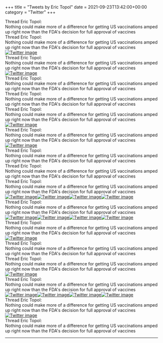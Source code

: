 +++
title = "Tweets by Eric Topol" 
date = 2021-09-23T13:42:00+00:00
category = "Twitter"
+++
<div class="tweet"> 
<div class="profile"> 
Thread Eric Topol: 
</div> 
<div class="tweet-content">Nothing could make more of a difference for getting US vaccinations amped up right now than the FDA's decision for full approval of vaccines</div></div><div class="tweet"> 
<div class="profile"> 
Thread Eric Topol: 
</div> 
<div class="tweet-content">Nothing could make more of a difference for getting US vaccinations amped up right now than the FDA's decision for full approval of vaccines</div></div><a href="E_-dT0yVgAkyiLh.jpg"  ><img src="E_-dT0yVgAkyiLh.jpg" alt="Twitter image" ></img></a><div class="tweet"> 
<div class="profile"> 
Thread Eric Topol: 
</div> 
<div class="tweet-content">Nothing could make more of a difference for getting US vaccinations amped up right now than the FDA's decision for full approval of vaccines</div></div><a href="E_-iBOpVgAQCumi.jpg"  ><img src="E_-iBOpVgAQCumi.jpg" alt="Twitter image" ></img></a><div class="tweet"> 
<div class="profile"> 
Thread Eric Topol: 
</div> 
<div class="tweet-content">Nothing could make more of a difference for getting US vaccinations amped up right now than the FDA's decision for full approval of vaccines</div></div><div class="tweet"> 
<div class="profile"> 
Thread Eric Topol: 
</div> 
<div class="tweet-content">Nothing could make more of a difference for getting US vaccinations amped up right now than the FDA's decision for full approval of vaccines</div></div><div class="tweet"> 
<div class="profile"> 
Thread Eric Topol: 
</div> 
<div class="tweet-content">Nothing could make more of a difference for getting US vaccinations amped up right now than the FDA's decision for full approval of vaccines</div></div><a href="E__BUItVUAAq1S0.jpg"  ><img src="E__BUItVUAAq1S0.jpg" alt="Twitter image" ></img></a><div class="tweet"> 
<div class="profile"> 
Thread Eric Topol: 
</div> 
<div class="tweet-content">Nothing could make more of a difference for getting US vaccinations amped up right now than the FDA's decision for full approval of vaccines</div></div><a href="E__Cs5WUcBIQUiQ.jpg"  ><img src="E__Cs5WUcBIQUiQ.jpg" alt="Twitter image" ></img></a><div class="tweet"> 
<div class="profile"> 
Thread Eric Topol: 
</div> 
<div class="tweet-content">Nothing could make more of a difference for getting US vaccinations amped up right now than the FDA's decision for full approval of vaccines</div></div><div class="tweet"> 
<div class="profile"> 
Thread Eric Topol: 
</div> 
<div class="tweet-content">Nothing could make more of a difference for getting US vaccinations amped up right now than the FDA's decision for full approval of vaccines</div></div><div class="tweet"> 
<div class="profile"> 
Thread Eric Topol: 
</div> 
<div class="tweet-content">Nothing could make more of a difference for getting US vaccinations amped up right now than the FDA's decision for full approval of vaccines</div></div><a href="E__RPj4UUAM7DsR.jpg"  ><img src="E__RPj4UUAM7DsR.jpg" alt="Twitter image" ></img></a><a href="E__TR1AVUAgKtd6.jpg"  ><img src="E__TR1AVUAgKtd6.jpg" alt="Twitter image" ></img></a><a href="E__TT9wVIBEDNXb.jpg"  ><img src="E__TT9wVIBEDNXb.jpg" alt="Twitter image" ></img></a><a href="E__TWGLVIAkAqGI.jpg"  ><img src="E__TWGLVIAkAqGI.jpg" alt="Twitter image" ></img></a><div class="tweet"> 
<div class="profile"> 
Thread Eric Topol: 
</div> 
<div class="tweet-content">Nothing could make more of a difference for getting US vaccinations amped up right now than the FDA's decision for full approval of vaccines</div></div><a href="E__YA3IUUAoh-XV.png"  ><img src="E__YA3IUUAoh-XV.png" alt="Twitter image" ></img></a><a href="E__YCo2VUAQYaip.jpg"  ><img src="E__YCo2VUAQYaip.jpg" alt="Twitter image" ></img></a><a href="E__YEjjVQAAMTVJ.jpg"  ><img src="E__YEjjVQAAMTVJ.jpg" alt="Twitter image" ></img></a><a href="E__YGg5VUAIaXDp.jpg"  ><img src="E__YGg5VUAIaXDp.jpg" alt="Twitter image" ></img></a><div class="tweet"> 
<div class="profile"> 
Thread Eric Topol: 
</div> 
<div class="tweet-content">Nothing could make more of a difference for getting US vaccinations amped up right now than the FDA's decision for full approval of vaccines</div></div><a href="E__i-dHUYAAdrlF.jpg"  ><img src="E__i-dHUYAAdrlF.jpg" alt="Twitter image" ></img></a><div class="tweet"> 
<div class="profile"> 
Thread Eric Topol: 
</div> 
<div class="tweet-content">Nothing could make more of a difference for getting US vaccinations amped up right now than the FDA's decision for full approval of vaccines</div></div><div class="tweet"> 
<div class="profile"> 
Thread Eric Topol: 
</div> 
<div class="tweet-content">Nothing could make more of a difference for getting US vaccinations amped up right now than the FDA's decision for full approval of vaccines</div></div><a href="FAAKeUGVQAwC9sD.jpg"  ><img src="FAAKeUGVQAwC9sD.jpg" alt="Twitter image" ></img></a><div class="tweet"> 
<div class="profile"> 
Thread Eric Topol: 
</div> 
<div class="tweet-content">Nothing could make more of a difference for getting US vaccinations amped up right now than the FDA's decision for full approval of vaccines</div></div><a href="FAAXN9KVQAEhRFT.jpg"  ><img src="FAAXN9KVQAEhRFT.jpg" alt="Twitter image" ></img></a><a href="FAAXPLYUcAUzr7U.jpg"  ><img src="FAAXPLYUcAUzr7U.jpg" alt="Twitter image" ></img></a><a href="FAAXQrSVcAUYQW3.jpg"  ><img src="FAAXQrSVcAUYQW3.jpg" alt="Twitter image" ></img></a><a href="FAAYCHuUYAMalGn.jpg"  ><img src="FAAYCHuUYAMalGn.jpg" alt="Twitter image" ></img></a><div class="tweet"> 
<div class="profile"> 
Thread Eric Topol: 
</div> 
<div class="tweet-content">Nothing could make more of a difference for getting US vaccinations amped up right now than the FDA's decision for full approval of vaccines</div></div><a href="FAA1BmEUcAM3jZW.jpg"  ><img src="FAA1BmEUcAM3jZW.jpg" alt="Twitter image" ></img></a><div class="tweet"> 
<div class="profile"> 
Thread Eric Topol: 
</div> 
<div class="tweet-content">Nothing could make more of a difference for getting US vaccinations amped up right now than the FDA's decision for full approval of vaccines</div></div>

---